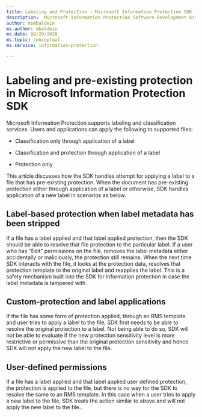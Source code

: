 ```yaml
---
title: Labeling and Protection - Microsoft Information Protection SDK
description:  Microsoft Information Protection Software Development kit operations.
author: msmbaldwin
ms.author: mbaldwin
ms.date: 08/20/2020
ms.topic: conceptual
ms.service: information-protection

---
```


# Labeling and pre-existing protection in Microsoft Information Protection SDK

Microsoft Information Protection supports labeling and classification services. Users and applications can apply the following to supported files:

- Classification only through application of a label

- Classification and protection through application of a label

- Protection only

This article discusses how the SDK handles attempt for applying a label to a file that has pre-existing protection. When the document has pre-existing protection either through application of a label or otherwise, SDK handles application of a new label in scenarios as below.

## Label-based protection when label metadata has been stripped

If a file has a label applied and that label applied protection, then the SDK should be able to resolve that file protection to the particular label. If a user who has "Edit" permissions on the file, removes the label metadata either accidentally or maliciously, the protection still remains. When the next time SDK interacts with the file, it looks at the protection data, resolves that protection template to the original label and reapplies the label. This is a safety mechanism built into the SDK for information protection in case the label metadata is tampered with.

## Custom-protection and label applications

If the file has some form of protection applied, through an RMS template and user tries to apply a label to the file, SDK first needs to be able to resolve the original protection to a label. Not being able to do so, SDK will not be able to evaluate if the new protection sensitivity level is more restrictive or permissive than the original protection sensitivity and hence SDK will not apply the new label to the file.

## User-defined permissions

If a file has a label applied and that label applied user defined protection, the protection is applied to the file, but there is no way for the SDK to resolve the same to an RMS template. In this case when a user tries to apply a new label to the file, SDK treats the action similar to above and will not apply the new label to the file..
